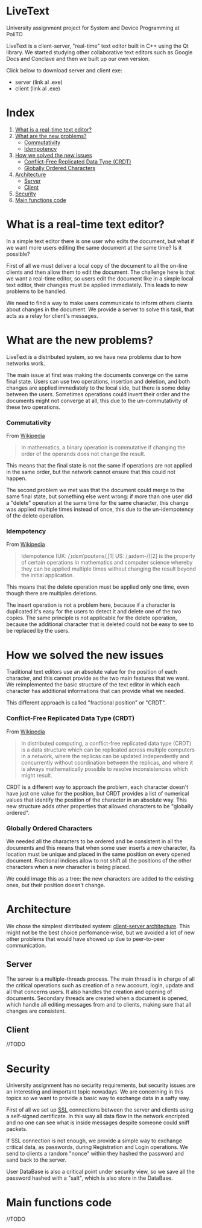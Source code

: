 # LiveText
University assignment project for System and Device Programming at PoliTO

LiveText is a client-server, "real-time" text editor built in C++ using the Qt library.
We started studying other collaborative text editors such as Google Docs and Conclave and then we built up our own version.

Click below to download server and client exe:
- server (link al .exe)
- client (link al .exe)

# Index
1. [What is a real-time text editor?](#What-is-a-real-time-text-editor)
2. [What are the new problems?](#What-are-the-new-problems)
   - [Commutativity](#Commutativity)
   - [Idempotency](#Idempotency)
3. [How we solved the new issues](#How-we-solved-new-issues)
   - [Conflict-Free Replicated Data Type (CRDT)](#Conflict-Free-Replicated-Data-Type-CRDT)
   - [Globally Ordered Characters](#Globally-Ordered-Characters)
4. [Architecture](#Architecture)
   - [Server](#Server)
   - [Client](#Client)
5. [Security](#Security)
6. [Main functions code](#Main-functions-code)

# What is a real-time text editor?
In a simple text editor there is one user who edits the document, but what if we want more users editing the same document at the same time?
Is it possible?

First of all we must deliver a local copy of the document to all the on-line clients and then allow them to edit the document.
The challenge here is that we want a real-time editor, so users edit the document like in a simple local text editor, their changes must be applied immediately.
This leads to new problems to be handled.

We need to find a way to make users communicate to inform others clients about changes in the document.
We provide a server to solve this task, that acts as a relay for client's messages.

# What are the new problems?

LiveText is a distributed system, so we have new problems due to how networks work.
	
The main issue at first was making the documents converge on the same final state.
Users can use two operations, insertion and deletion, and both changes are applied immediately to the local side, but there is some delay between the users.
Sometimes operations could invert their order and the documents might not converge at all, this due to the un-commutativity of these two operations.

### Commutativity
From [Wikipedia](https://en.wikipedia.org/wiki/Commutative_property)
>In mathematics, a binary operation is commutative if changing the order of the operands does not change the result.

This means that the final state is not the same if operations are not applied in the same order, but the network cannot ensure that this could not happen.

The second problem we met was that the document could merge to the same final state, but something else went wrong:
if more than one user did a "delete" operation at the same time for the same character, this change was applied multiple times instead of once, this due to the un-idempotency of the delete operation.

### Idempotency
From [Wikipedia](https://en.wikipedia.org/wiki/Idempotence)
>Idempotence (UK: /ˌɪdɛmˈpoʊtəns/,[1] US: /ˌaɪdəm-/)[2] is the property of certain operations in mathematics and computer science whereby they can be applied multiple times without changing the result beyond the initial application.

This means that the delete operation must be applied only one time, even though there are multiples deletions.

The insert operation is not a problem here, because if a character is duplicated it's easy for the users to detect it and delete one of the two copies.
The same principle is not applicable for the delete operation, because the additional character that is deleted could not be easy to see to be replaced by the users.

# How we solved the new issues

Traditional text editors use an absolute value for the position of each character, and this cannot provide as the two main features that we want.
We reimplemented the basic structure of the text editor in which each character has additional informations that can provide what we needed.

This different approach is called "fractional position" or "CRDT".

### Conflict-Free Replicated Data Type (CRDT)
From [Wikipedia](https://en.wikipedia.org/wiki/Conflict-free_replicated_data_type)
>In distributed computing, a conflict-free replicated data type (CRDT) is a data structure which can be replicated across multiple computers in a network, where the replicas can be updated independently and concurrently without coordination between the replicas, and where it is always mathematically possible to resolve inconsistencies which might result.

CRDT is a different way to approach the problem, each character doesn't have just one value for the position, but CRDT provides a list of numerical values that identify the position of the character in an absolute way.
This new structure adds other properties that allowed characters to be "globally ordered".

### Globally Ordered Characters
We needed all the characters to be ordered and be consistent in all the documents and this means that when some user inserts a new character, its location must be unique and placed in the same position on every opened document.
Fractional indices allow to not shift all the positions of the other characters when a new character is being placed.

We could image this as a tree: the new characters are added to the existing ones, but their position doesn't change.

# Architecture

We chose the simplest distributed system: [client-server architecture](https://it.wikipedia.org/wiki/Sistema_client/server).
This might not be the best choice perfomance-wise, but we avoided a lot of new other problems that would have showed up due to peer-to-peer communication.

## Server
The server is a multiple-threads process.
The main thread is in charge of all the critical operations such as creation of a new account, login, update and all that concerns users. It also handles the creation and opening of documents.
Secondary threads are created when a document is opened, which handle all editing messages from and to clients, making sure that all changes are consistent.

## Client
//TODO

# Security

University assignment has no security requirements, but security issues are an interesting and important topic nowadays.
We are concerning in this topics so we want to provide a basic way to exchange data in a safty way.

First of all we set up [SSL](https://it.wikipedia.org/wiki/Transport_Layer_Security) connections between the server and clients using a self-signed certificate.
In this way all data flow in the network encripted and no one can see what is inside messages despite someone could sniff packets.

If SSL connection is not enough, we provide a simple way to exchange critical data, as passwords, during Registration and Login operations. 
We send to clients a random "nonce" within they hashed the password and sand back to the server.

User DataBase is also a critical point under security view, so we save all the password hashed with a "salt", which is also store in the DataBase.

# Main functions code
//TODO
